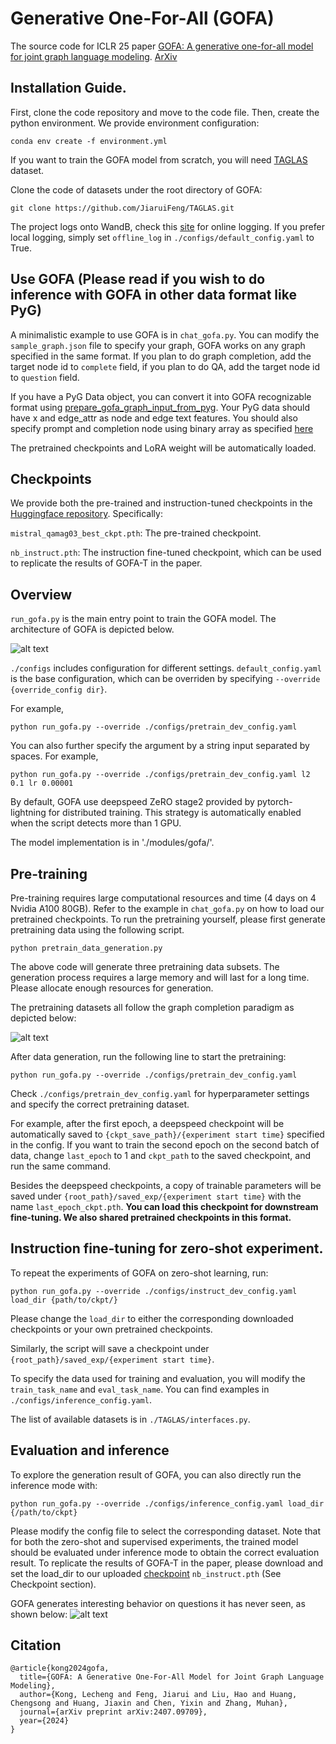 # Generative One-For-All (GOFA)
 The source code for ICLR 25 paper [GOFA: A  generative one-for-all model for joint graph language modeling](https://openreview.net/forum?id=mIjblC9hfm). [ArXiv](https://arxiv.org/abs/2407.09709)

## Installation Guide.
First, clone the code repository and move to the code file. Then, create the python environment. We provide environment configuration:
```
conda env create -f environment.yml
```

If you want to train the GOFA model from scratch, you will need [TAGLAS](https://github.com/JiaruiFeng/TAGLAS) dataset.

Clone the code of datasets under the root directory of GOFA:
```
git clone https://github.com/JiaruiFeng/TAGLAS.git
```

The project logs onto WandB, check this [site](https://docs.wandb.ai/quickstart/) for online logging. If you prefer local logging, simply set `offline_log` in `./configs/default_config.yaml` to True.

## Use GOFA (Please read if you wish to do inference with GOFA in other data format like PyG)

A minimalistic example to use GOFA is in ```chat_gofa.py```. You can modify the ```sample_graph.json``` file to specify your graph, GOFA works on any graph specified in the same format. If you plan to do graph completion, add the target node id to ```complete``` field, if you plan to do QA, add the target node id to ```question``` field.

If you have a PyG Data object, you can convert it into GOFA recognizable format using [prepare_gofa_graph_input_from_pyg](https://github.com/LechengKong/GOFA/blob/9f56cd036d81737760d9801f63a020736472d012/modules/utils.py#L49). Your PyG data should have x and edge_attr as node and edge text features. You should also specify prompt and completion node using binary array as specified [here](https://github.com/LechengKong/GOFA/blob/9f56cd036d81737760d9801f63a020736472d012/modules/utils.py#L30)

The pretrained checkpoints and LoRA weight will be automatically loaded.


## Checkpoints
We provide both the pre-trained and instruction-tuned checkpoints in the [Huggingface repository](https://huggingface.co/WFRaain/GOFA/tree/main). Specifically:

`mistral_qamag03_best_ckpt.pth`: The pre-trained checkpoint.

`nb_instruct.pth`: The instruction fine-tuned checkpoint, which can be used to replicate the results of GOFA-T in the paper.


## Overview
`run_gofa.py` is the main entry point to train the GOFA model. The architecture of GOFA is depicted below.

![alt text](figures/model.png)

`./configs` includes configuration for different settings. `default_config.yaml` is the base configuration, which can be overriden by specifying `--override {override_config dir}`.

For example, 
```
python run_gofa.py --override ./configs/pretrain_dev_config.yaml
```

You can also further specify the argument by a string input separated by spaces. For example,

```
python run_gofa.py --override ./configs/pretrain_dev_config.yaml l2 0.1 lr 0.00001
```

By default, GOFA use deepspeed ZeRO stage2 provided by pytorch-lightning for distributed training. This strategy is automatically enabled when the script detects more than 1 GPU.

The model implementation is in './modules/gofa/'.

## Pre-training
Pre-training requires large computational resources and time (4 days on 4 Nvidia A100 80GB). Refer to the example in ```chat_gofa.py``` on how to load our pretrained checkpoints.
To run the pretraining yourself, please first generate pretraining data using the following script. 

```
python pretrain_data_generation.py
```
The above code will generate three pretraining data subsets. The generation process requires a large memory and will last for a long time. Please allocate enough resources for generation.

The pretraining datasets all follow the graph completion paradigm as depicted below:

![alt text](figures/data.png)

After data generation, run the following line to start the pretraining:
```
python run_gofa.py --override ./configs/pretrain_dev_config.yaml
```
Check `./configs/pretrain_dev_config.yaml` for hyperparameter settings and specify the correct pretraining dataset.

For example, after the first epoch, a deepspeed checkpoint will be automatically saved to `{ckpt_save_path}/{experiment start time}` specified in the config. If you want to train the second epoch on the second batch of data, change `last_epoch` to 1 and `ckpt_path` to the saved checkpoint, and run the same command.

Besides the deepspeed checkpoints, a copy of trainable parameters will be saved under `{root_path}/saved_exp/{experiment start time}` with the name `last_epoch_ckpt.pth`. **You can load this checkpoint for downstream fine-tuning. We also shared pretrained checkpoints in this format.**

## Instruction fine-tuning for zero-shot experiment.
To repeat the experiments of GOFA on zero-shot learning, run:
```
python run_gofa.py --override ./configs/instruct_dev_config.yaml load_dir {path/to/ckpt/}
```
Please change the `load_dir` to either the corresponding downloaded checkpoints or your own pretrained checkpoints.

Similarly, the script will save a checkpoint under `{root_path}/saved_exp/{experiment start time}`.

To specify the data used for training and evaluation, you will modify the `train_task_name` and `eval_task_name`. You can find examples in `./configs/inference_config.yaml`.

The list of available datasets is in `./TAGLAS/interfaces.py`.

## Evaluation and inference
To explore the generation result of GOFA, you can also directly run the inference mode with: 
```
python run_gofa.py --override ./configs/inference_config.yaml load_dir {/path/to/ckpt}
```
Please modify the config file to select the corresponding dataset. Note that for both the zero-shot and supervised experiments, the
trained model should be evaluated under inference mode to obtain the correct evaluation result. To replicate the results of GOFA-T in the paper, please download and set the load_dir to our uploaded [checkpoint](https://huggingface.co/WFRaain/GOFA/blob/main/nb_instruct.pth) `nb_instruct.pth` (See Checkpoint section).

GOFA generates interesting behavior on questions it has never seen, as shown below:
![alt text](figures/quares.png)


## Citation
```
@article{kong2024gofa,
  title={GOFA: A Generative One-For-All Model for Joint Graph Language Modeling},
  author={Kong, Lecheng and Feng, Jiarui and Liu, Hao and Huang, Chengsong and Huang, Jiaxin and Chen, Yixin and Zhang, Muhan},
  journal={arXiv preprint arXiv:2407.09709},
  year={2024}
}
```

